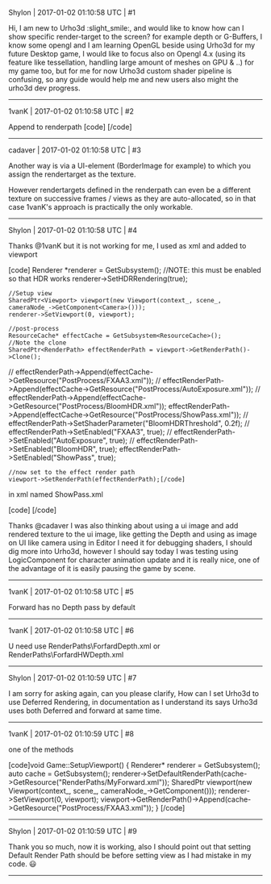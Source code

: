Shylon | 2017-01-02 01:10:58 UTC | #1

Hi, 
I am new to Urho3d :slight_smile:, and would like to know how can I show specific render-target to the screen? for example depth or G-Buffers, I know some opengl and I am learning OpenGL beside using Urho3d for my future Desktop game, I would like to focus also on Opengl 4.x (using its feature like tessellation, handling large amount of meshes on GPU & ..) for my game too, but for me for now Urho3d custom shader pipeline is confusing, so any guide would help me and new users also might the urho3d dev progress.

-------------------------

1vanK | 2017-01-02 01:10:58 UTC | #2

Append to renderpath
[code]
    <command type="quad" vs="CopyFramebuffer" ps="CopyFramebuffer" output="viewport">
        <texture unit="diffuse" name="RENDER TARGET" />
    </command>
[/code]

-------------------------

cadaver | 2017-01-02 01:10:58 UTC | #3

Another way is via a UI-element (BorderImage for example) to which you assign the rendertarget as the texture. 

However rendertargets defined in the renderpath can even be a different texture on successive frames / views as they are auto-allocated, so in that case 1vanK's approach is practically the only workable.

-------------------------

Shylon | 2017-01-02 01:10:58 UTC | #4

Thanks @1vanK 
but it is not working for me, I used as xml and added to viewport

[code] Renderer *renderer = GetSubsystem<Renderer>();
    //NOTE: this must be enabled so that HDR works
    renderer->SetHDRRendering(true);

    //Setup view
    SharedPtr<Viewport> viewport(new Viewport(context_, scene_, cameraNode_->GetComponent<Camera>()));
    renderer->SetViewport(0, viewport);

    //post-process
    ResourceCache* effectCache = GetSubsystem<ResourceCache>();
    //Note the clone
    SharedPtr<RenderPath> effectRenderPath = viewport->GetRenderPath()->Clone();
//    effectRenderPath->Append(effectCache->GetResource<XMLFile>("PostProcess/FXAA3.xml"));
//    effectRenderPath->Append(effectCache->GetResource<XMLFile>("PostProcess/AutoExposure.xml"));
//    effectRenderPath->Append(effectCache->GetResource<XMLFile>("PostProcess/BloomHDR.xml"));
    effectRenderPath->Append(effectCache->GetResource<XMLFile>("PostProcess/ShowPass.xml"));
//    effectRenderPath->SetShaderParameter("BloomHDRThreshold", 0.2f);
//    effectRenderPath->SetEnabled("FXAA3", true);
//    effectRenderPath->SetEnabled("AutoExposure", true);
//    effectRenderPath->SetEnabled("BloomHDR", true);
    effectRenderPath->SetEnabled("ShowPass", true);

    //now set to the effect render path
    viewport->SetRenderPath(effectRenderPath);[/code]

in xml named ShowPass.xml

[code]<renderpath>
    <command type="quad" vs="CopyFramebuffer" ps="CopyFramebuffer" output="viewport">
		<texture unit="diffuse" name="Depth" />
	</command>
</renderpath>[/code]

Thanks @cadaver
I was also thinking about using a ui image and add rendered texture to the ui image, like getting the Depth and using as image on UI like camera using in Editor I need it for debugging shaders, I should dig more into Urho3d, however I should say today I was testing using LogicComponent for character animation update and it is really nice, one of the advantage of it is easily pausing the game by scene.

-------------------------

1vanK | 2017-01-02 01:10:58 UTC | #5

Forward has no Depth pass by default

-------------------------

1vanK | 2017-01-02 01:10:58 UTC | #6

U need use RenderPaths\ForfardDepth.xml or RenderPaths\ForfardHWDepth.xml

-------------------------

Shylon | 2017-01-02 01:10:59 UTC | #7

I am sorry for asking again, can you please clarify, How can I set Urho3d to use Deferred Rendering, in documentation as I understand its says Urho3d uses both Deferred and forward at same time.

-------------------------

1vanK | 2017-01-02 01:10:59 UTC | #8

one of the methods

[code]void Game::SetupViewport()
{
    Renderer* renderer = GetSubsystem<Renderer>();
    auto cache = GetSubsystem<ResourceCache>();
    renderer->SetDefaultRenderPath(cache->GetResource<XMLFile>("RenderPaths/MyForward.xml"));
    SharedPtr<Viewport> viewport(new Viewport(context_, scene_, cameraNode_->GetComponent<Camera>()));
    renderer->SetViewport(0, viewport);
    viewport->GetRenderPath()->Append(cache->GetResource<XMLFile>("PostProcess/FXAA3.xml"));
}
[/code]

-------------------------

Shylon | 2017-01-02 01:10:59 UTC | #9

Thank you so much, now it is working, also I should point out that setting Default Render Path should be before setting view as I had mistake in my code.
 :smiley:

-------------------------

